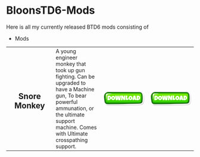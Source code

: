 # BloonsTD6-Mods

Here is all my currently released BTD6 mods consisting of

- Mods 

<table style="table-layout:fixed">
    <tr>
        <td width="25%" align="center">
            <h2>Snore Monkey</h2>
        </td>
        <td>
           A young engineer monkey that took up gun fighting. Can be upgraded to have a Machine gun, To bear powerful ammunation, or the ultimate support machine. Comes with Ultimate crosspathing support. 
        </td>
        <td width="25%">
            <a href="https://github.com/Darinsky/Bloons-TD6-Mods/blob/main/Street%20Monkey/Street%20Monkey.dll"><img alt="Download" src="https://github.com/Commander-Cat101/BloonsTD6-Mods/blob/main/download.png?raw=true"></a>
        </td>
        <td width="25%">
            <a href="https://github.com/Darinsky/Bloons-TD6-Mods/blob/main/Street%20Monkey/Street%20Monkey.dll"><img alt="Download" src="https://github.com/Commander-Cat101/BloonsTD6-Mods/blob/main/download.png?raw=true"></a>
        </td>
    </td>
